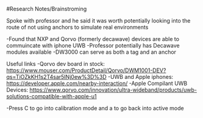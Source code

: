#Research Notes/Brainstroming

Spoke with professor and he said it was worth potentially looking into the route of not using anchors to simulate real environments

-Found that NXP and Qorvo (formerly decawave) devices are able to commuincate with iphone UWB
-Professor potentially has Decawave modules available
-DW3000 can serve as both a tag and an anchor

Useful links
-Qorvo dev board in stock: https://www.mouser.com/ProductDetail/Qorvo/DWM1001-DEV?qs=TiOZkKH1s2T4sar5INj0ew%3D%3D
-UWB and Apple iphones: https://developer.apple.com/nearby-interaction/
-Apple Compilant UWB Devices: https://www.qorvo.com/innovation/ultra-wideband/products/uwb-solutions-compatible-with-apple-u1

-Press C to go into calibration mode and a to go back into active mode